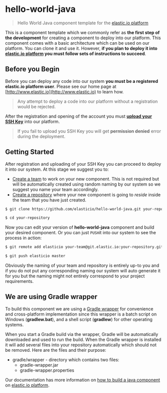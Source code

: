 # hello-world-java
> Hello World Java component template for the [elastic.io platform](http://www.elastic.io "elastic.io platform")

This is a component template which we commonly refer as **the first step of the development** for creating a component to deploy into our platform. This component comes with a basic architecture which can be used on our platform. You can clone it and use it. However, **if you plan to deploy it into [elastic.io platform](http://www.elastic.io "elastic.io platform") you must follow sets of instructions to succeed**.

## Before you Begin

Before you can deploy any code into our system **you must be a registered elastic.io platform user**. Please see our home page at [http://www.elastic.io](http://www.elastic.io) to learn how.

> Any attempt to deploy a code into our platform without a registration would be rejected.

After the registration and opening of the account you must **[upload your SSH Key](http://docs.elastic.io/docs/ssh-key)** into our platform.

> If you fail to upload you SSH Key you will get **permission denied** error during the deployment.

## Getting Started

After registration and uploading of your SSH Key you can proceed to deploy it into our system. At this stage we suggest you to:
* [Create a team](http://docs.elastic.io/page/team-management) to work on your new component. This is not required but will be automatically created using random naming by our system so we suggest you name your team accordingly.
* [Create a repository](http://docs.elastic.io/page/repository-management) where your new component is going to *reside* inside the team that you have just created.

```bash
$ git clone https://github.com/elasticio/hello-world-java.git your-repository

$ cd your-repository
```
Now you can edit your version of **hello-world-java** component and build your desired component. Or you can just ``PUSH``it into our system to see the process in action:

```bash
$ git remote add elasticio your-team@git.elastic.io:your-repository.git

$ git push elasticio master
```
Obviously the naming of your team and repository is entirely up-to you and if you do not put any corresponding naming our system will auto generate it for you but the naming might not entirely correspond to your project requirements.

## We are using Gradle wrapper

To build this component we are using a [Gradle wrapper](https://docs.gradle.org/current/userguide/gradle_wrapper.html) for convenience and cross-platform implementation since this wrapper is a batch script on Windows (**gradlew.bat**), and a shell script (**gradlew**) for other operating systems.

When you start a Gradle build via the wrapper, Gradle will be automatically downloaded and used to run the build. When the Gradle wrapper is installed it will add several files into your repository automatically which should not be removed. Here are the files and their purpose:

- gradle/wrapper - directory which contains two files:
  - gradle-wrapper.jar
  - gradle-wrapper.properties

Our documentation has more information on [how to build a java component](http://docs.elastic.io/docs/building-a-component-in-java) on [elastic.io platform](http://www.elastic.io "elastic.io platform").
